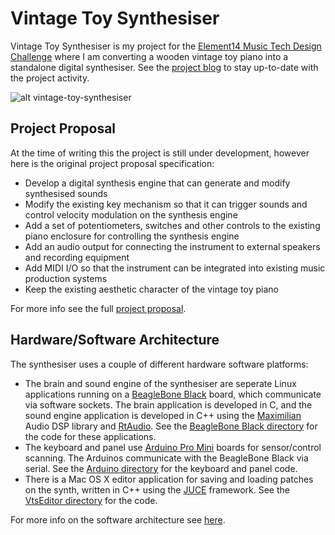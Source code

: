 # Vintage Toy Synthesiser #

Vintage Toy Synthesiser is my project for the [Element14 Music Tech Design Challenge](https://www.element14.com/community/community/design-challenges/musictech) where I am converting a wooden vintage toy piano into a standalone digital synthesiser. See the [project blog](https://www.element14.com/community/community/design-challenges/musictech/blog/tags#/?tags=project_vintage) to stay up-to-date with the project activity. 

![alt vintage-toy-synthesiser](https://www.element14.com/community/servlet/JiveServlet/showImage/38-22778-263494/IMG_3791.JPG)

## Project Proposal ##

At the time of writing this the project is still under development, however here is the original project proposal specification:
+ Develop a digital synthesis engine that can generate and modify synthesised sounds
+ Modify the existing key mechanism so that it can trigger sounds and control velocity modulation on the synthesis engine
+ Add a set of potentiometers, switches and other controls to the existing piano enclosure for controlling the synthesis engine
+ Add an audio output for connecting the instrument to external speakers and recording equipment
+ Add MIDI I/O so that the instrument can be integrated into existing music production systems
+ Keep the existing aesthetic character of the vintage toy piano

For more info see the full [project proposal](https://www.element14.com/community/community/design-challenges/musictech/blog/2015/12/20/my-music-tech-design-challenge-project-proposal--vintage-toy-synthesiser).

## Hardware/Software Architecture ##

The synthesiser uses a couple of different hardware software platforms:
+ The brain and sound engine of the synthesiser are seperate Linux applications running on a [BeagleBone Black](https://beagleboard.org/black) board, which communicate via software sockets. The brain application is developed in C, and the sound engine application is developed in C++ using the [Maximilian](https://github.com/micknoise/Maximilian) Audio DSP library and [RtAudio](https://www.music.mcgill.ca/~gary/rtaudio/). See the [BeagleBone Black directory](https://github.com/liamlacey/Vintage-Toy-Synthesiser/tree/master/Code/BBB/) for the code for these applications.
+ The keyboard and panel use [Arduino Pro Mini](https://www.arduino.cc/en/Main/ArduinoBoardProMini) boards for sensor/control scanning. The Arduinos communicate with the BeagleBone Black via serial. See the [Arduino directory](https://github.com/liamlacey/Vintage-Toy-Synthesiser/tree/master/Code/Arduino) for the keyboard and panel code.
+ There is a Mac OS X editor application for saving and loading patches on the synth, written in C++ using the [JUCE](https://www.juce.com) framework. See the [VtsEditor directory](https://github.com/liamlacey/Vintage-Toy-Synthesiser/tree/master/Code/VtsEditor) for the code.

For more info on the software architecture see [here](https://www.element14.com/community/community/design-challenges/musictech/blog/2016/02/12/vintage-toy-synthesiser-software-architecture).
